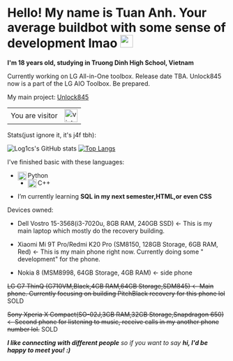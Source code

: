 # Hello! My name is Tuan Anh. Your average buildbot with some sense of development lmao <img src="https://github.com/iamshubhamg/iamshubhamg/blob/master/Assests/Hi.gif" width="29px">


**I'm 18 years old, studying in Truong Dinh High School, Vietnam**

Currently working on LG All-in-One toolbox. Release date TBA. Unlock845 now is a part of the LG AIO Toolbox. Be prepared.

My main project: [Unlock845](https://github.com/log1cs/Auto-Script-Unlock845LG)

<table>
  <tr>
    <td>You are visitor</td>
    <td><img src="https://profile-counter.glitch.me/log1cs/count.svg" alt="vistor count" height="30" /></td>
  </tr>
</table>

Stats(just ignore it, it's j4f tbh):


![Log1cs's GitHub stats](https://github-readme-stats.vercel.app/api?username=log1cs&show_icons=true&theme=tokyonight)
[![Top Langs](https://github-readme-stats.vercel.app/api/top-langs/?username=log1cs&theme=tokyonight)](https://github.com/log1cs/github-readme-stats)



I've finished basic with these languages:
 * <img align="left" alt="Python" width="20px" src="https://cdn.iconscout.com/icon/free/png-64/python-14-569257.png" /> Python
 * <img align="left" alt="C++" width="20px" src="https://sdtimes.com/wp-content/uploads/2018/03/cpppp.png" /> C++

- I’m currently learning <b>SQL in my next semester,HTML,or even CSS</b>


Devices owned:

+ Dell Vostro 15-3568(i3-7020u, 8GB RAM, 240GB SSD) <- This is my main laptop which mostly do the recovery building.

+ Xiaomi Mi 9T Pro/Redmi K20 Pro (SM8150, 128GB Storage, 6GB RAM, Red) <- This is my main phone right now. Currently doing some " development" for the phone.

+ Nokia 8 (MSM8998, 64GB Storage, 4GB RAM) <- side phone

 ~~LG G7 ThinQ (G710VM,Black,4GB RAM,64GB Storage,SDM845) <- Main phone. Currently focusing on building PitchBlack recovery for this phone lol~~ SOLD

~~Sony Xperia X Compact(SO-02J,3GB RAM,32GB Storage,Snapdragon 650) <- Second phone for listening to music, receive calls in my another phone number lol.~~ SOLD

  *<b>I like connecting with different people</b> so if you want to say <b>hi, I'd be happy to meet you! :)</b>*
